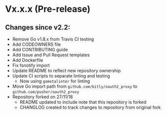 # Vx.x.x (Pre-release)

## Changes since v2.2:

- Remove Go v1.8.x from Travis CI testing
- Add CODEOWNERS file
- Add CONTRIBUTING guide
- Add Issue and Pull Request templates
- Add Dockerfile
- Fix fsnotify import
- Update README to reflect new repository ownership
- Update CI scripts to separate linting and testing
  - Now using `gometalinter` for linting
- Move Go import path from `github.com/bitly/oauth2_proxy` to `github.com/pusher/oauth2_proxy`
- Repository forked on 27/11/18
  - README updated to include note that this repository is forked
  - CHANGLOG created to track changes to repository from original fork

